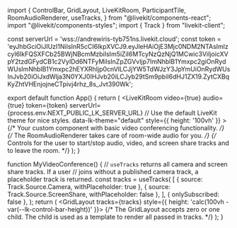 import {
  ControlBar,
  GridLayout,
  LiveKitRoom,
  ParticipantTile,
  RoomAudioRenderer,
  useTracks,
} from "@livekit/components-react";
import "@livekit/components-styles";
import { Track } from "livekit-client";

const serverUrl = 'wss://andrewiris-tyb751ns.livekit.cloud';
const token = 'eyJhbGciOiJIUzI1NiIsInR5cCI6IkpXVCJ9.eyJleHAiOjE3Mjc0NDM2NTAsImlzcyI6IkFQSXFCb25BWjNBcmMzbiIsIm5iZiI6MTcyNzQzNjQ1MCwic3ViIjoicXVpY2tzdGFydCB1c2VyIDd6NTFyMiIsInZpZGVvIjp7ImNhblB1Ymxpc2giOnRydWUsImNhblB1Ymxpc2hEYXRhIjp0cnVlLCJjYW5TdWJzY3JpYmUiOnRydWUsInJvb20iOiJxdWlja3N0YXJ0IHJvb20iLCJyb29tSm9pbiI6dHJ1ZX19.ZytCXBqKyZhtVHEnjojneCTpivj4rhz_8s_Jvt390Wk';

export default function App() {
  return (
    <LiveKitRoom
      video={true}
      audio={true}
      token={token}
      serverUrl={process.env.NEXT_PUBLIC_LK_SERVER_URL}
      // Use the default LiveKit theme for nice styles.
      data-lk-theme="default"
      style={{ height: '100vh' }}
    >
      {/* Your custom component with basic video conferencing functionality. */}
      <MyVideoConference />
      {/* The RoomAudioRenderer takes care of room-wide audio for you. */}
      <RoomAudioRenderer />
      {/* Controls for the user to start/stop audio, video, and screen
      share tracks and to leave the room. */}
      <ControlBar />
    </LiveKitRoom>
  );
}

function MyVideoConference() {
  // `useTracks` returns all camera and screen share tracks. If a user
  // joins without a published camera track, a placeholder track is returned.
  const tracks = useTracks(
    [
      { source: Track.Source.Camera, withPlaceholder: true },
      { source: Track.Source.ScreenShare, withPlaceholder: false },
    ],
    { onlySubscribed: false },
  );
  return (
    <GridLayout tracks={tracks} style={{ height: 'calc(100vh - var(--lk-control-bar-height))' }}>
      {/* The GridLayout accepts zero or one child. The child is used
      as a template to render all passed in tracks. */}
      <ParticipantTile />
    </GridLayout>
  );
}
